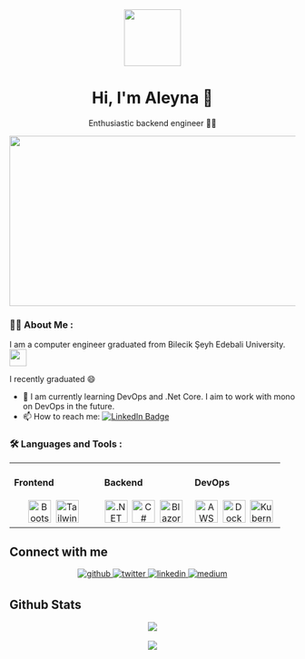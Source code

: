 <div align="center">
  <img src="https://media.giphy.com/media/NgurY1o4z080Jfoyzw/giphy.gif" width="100"/>
  <h1>Hi, I'm Aleyna 👋</h1>
  <p>Enthusiastic backend engineer 👩‍💼</p>
</div>

<div align="center">
  <img src="https://media.giphy.com/media/L1R1tvI9svkIWwpVYr/giphy.gif" width="600" height="300"/>
</div>

### :woman_technologist: About Me :
I am a computer engineer graduated from Bilecik Şeyh Edebali University. <img src="https://media.giphy.com/media/WUlplcMpOCEmTGBtBW/giphy.gif" width="30"> 

I recently graduated 😄

- :telescope: I am currently learning DevOps and .Net Core. I aim to work with mono on DevOps in the future.
- :mailbox: How to reach me: [![LinkedIn Badge](https://img.shields.io/badge/-aleynacelik-blue?style=flat&logo=Linkedin&logoColor=white)](https://www.linkedin.com/in/aleyna-çelik/)

### :hammer_and_wrench: Languages and Tools :

<table><tr><td valign="top" width="33%">
  
#### Frontend
<div align="center">
  <img src="https://profilinator.rishav.dev/skills-assets/bootstrap-plain.svg" title="Bootstrap" alt="Bootstrap" width="40" height="40"/>&nbsp;
  <img src="https://profilinator.rishav.dev/skills-assets/tailwindcss.svg" title="Tailwind CSS" alt="Tailwind CSS" width="40" height="40"/>&nbsp;
</div>

</td><td valign="top" width="33%">

#### Backend
<div align="center">
  <img src="https://profilinator.rishav.dev/skills-assets/dotnetcore.svg" title=".NET" alt=".NET" width="40" height="40"/>&nbsp;
  <img src="https://profilinator.rishav.dev/skills-assets/csharp-original.svg" title="C#" alt="C#" width="40" height="40"/>&nbsp;
  <img src="https://profilinator.rishav.dev/skills-assets/blazor.png" title="Blazor" alt="Blazor" width="40" height="40"/>&nbsp;
</div>

</td><td valign="top" width="33%">

#### DevOps
<div align="center">
  <img src="https://profilinator.rishav.dev/skills-assets/amazonwebservices-original-wordmark.svg" title="AWS" alt="AWS" width="40" height="40"/>&nbsp;
  <img src="https://profilinator.rishav.dev/skills-assets/docker-original-wordmark.svg" title="Docker" alt="Docker" width="40" height="40"/>&nbsp;
  <img src="https://profilinator.rishav.dev/skills-assets/kubernetes-icon.svg" title="Kubernetes" alt="Kubernetes" width="40" height="40"/>&nbsp;
</div>

</td></tr></table>  

## Connect with me  
<div align="center">
  <a href="https://github.com/AleynaaCelik" target="_blank">
    <img src="https://img.shields.io/badge/github-%2324292e.svg?&style=for-the-badge&logo=github&logoColor=white" alt="github" style="margin-bottom: 5px;" />
  </a>
  <a href="https://twitter.com/aleyna_celik" target="_blank">
    <img src="https://img.shields.io/badge/twitter-%2300acee.svg?&style=for-the-badge&logo=twitter&logoColor=white" alt="twitter" style="margin-bottom: 5px;" />
  </a>
  <a href="https://linkedin.com/in/aleyna-çelik" target="_blank">
    <img src="https://img.shields.io/badge/linkedin-%231E77B5.svg?&style=for-the-badge&logo=linkedin&logoColor=white" alt="linkedin" style="margin-bottom: 5px;" />
  </a>
  <a href="https://medium.com/@AleynaaCelik" target="_blank">
    <img src="https://img.shields.io/badge/medium-%23292929.svg?&style=for-the-badge&logo=medium&logoColor=white" alt="medium" style="margin-bottom: 5px;" />
  </a>  
</div>  

## Github Stats  
<div align="center">
  <img src="https://github-readme-stats.vercel.app/api?username=AleynaaCelik&count_private=true&show_icons=true&theme=tokyonight" align="center" />
</div>  

<br/>

<div align="center">
  <img src="https://komarev.com/ghpvc/?username=AleynaaCelik&&style=flat-square" align="center" />
</div>
